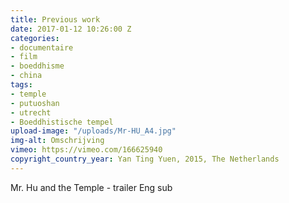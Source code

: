 ```yaml
---
title: Previous work
date: 2017-01-12 10:26:00 Z
categories:
- documentaire
- film
- boeddhisme
- china
tags:
- temple
- putuoshan
- utrecht
- Boeddhistische tempel
upload-image: "/uploads/Mr-HU_A4.jpg"
img-alt: Omschrijving
vimeo: https://vimeo.com/166625940
copyright_country_year: Yan Ting Yuen, 2015, The Netherlands
---
```


Mr. Hu and the Temple - trailer Eng sub